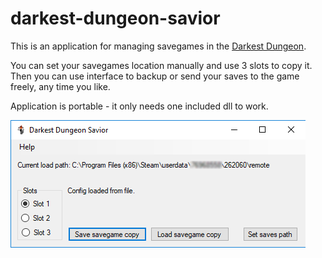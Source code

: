 # darkest-dungeon-savior
This is an application for managing savegames in the [Darkest Dungeon](https://store.steampowered.com/app/262060/Darkest_Dungeon/).

You can set your savegames location manually and use 3 slots to copy it. Then you can use interface to backup or send your saves to the game freely, any time you like.

Application is portable - it only needs one included dll to work.

![Screenshot](/screen.png?raw=true "Screenshot")
